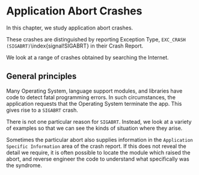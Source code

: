 # Application Abort Crashes

In this chapter, we study application abort crashes.

These crashes are distinguished by reporting Exception Type,
`EXC_CRASH (SIGABRT)`\index{signal!SIGABRT} in their Crash Report.

We look at a range of crashes obtained by searching the Internet.

## General principles

Many Operating System, language support modules, and libraries have code to detect fatal programming errors.
In such circumstances, the application requests that the Operating System terminate the app.  This gives rise to a `SIGABRT` crash.

There is not one particular reason for `SIGABRT`.  Instead, we look at a variety of examples so that we can see the kinds of situation where they arise.

Sometimes the particular abort also supplies information in the `Application Specific Information` area of the crash report.  If this does not reveal the detail we require, it is often possible to locate the module which raised the abort, and reverse engineer the code to understand what specifically was the syndrome.
